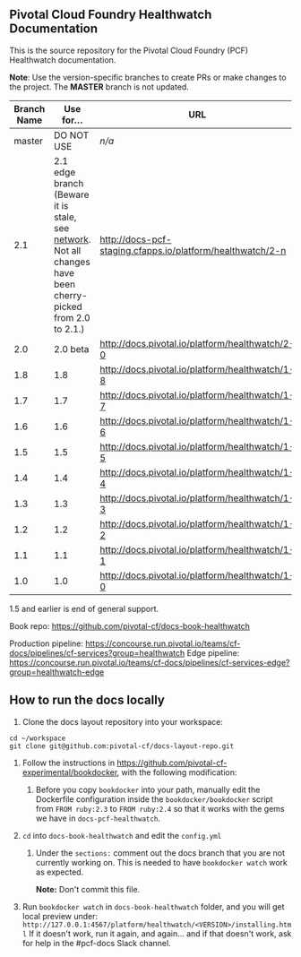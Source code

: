 ## Pivotal Cloud Foundry Healthwatch Documentation

This is the source repository for the Pivotal Cloud Foundry (PCF) Healthwatch documentation.

**Note**: Use the version-specific branches to create PRs or make changes to the project. The **MASTER** branch is not updated.

| Branch Name| Use for… | URL |
|------------| ---------|-----|
| master     | DO NOT USE | _n/a_ |
| 2.1        | 2.1 edge branch (Beware it is stale, see [network](https://github.com/pivotal-cf/docs-pcf-healthwatch/network). Not all changes have been cherry-picked from 2.0 to 2.1.)| http://docs-pcf-staging.cfapps.io/platform/healthwatch/2-n |
| 2.0        | 2.0 beta | http://docs.pivotal.io/platform/healthwatch/2-0  |
| 1.8        | 1.8 | http://docs.pivotal.io/platform/healthwatch/1-8  |
| 1.7        | 1.7 | http://docs.pivotal.io/platform/healthwatch/1-7  |
| 1.6        | 1.6 | http://docs.pivotal.io/platform/healthwatch/1-6  |
| 1.5        | 1.5 | http://docs.pivotal.io/platform/healthwatch/1-5  |
| 1.4        | 1.4 | http://docs.pivotal.io/platform/healthwatch/1-4  |
| 1.3        | 1.3 | http://docs.pivotal.io/platform/healthwatch/1-3  |
| 1.2        | 1.2 | http://docs.pivotal.io/platform/healthwatch/1-2  |
| 1.1        | 1.1 | http://docs.pivotal.io/platform/healthwatch/1-1  |
| 1.0        | 1.0 | http://docs.pivotal.io/platform/healthwatch/1-0  |

1.5 and earlier is end of general support. 

Book repo: https://github.com/pivotal-cf/docs-book-healthwatch

Production pipeline: https://concourse.run.pivotal.io/teams/cf-docs/pipelines/cf-services?group=healthwatch
Edge pipeline: https://concourse.run.pivotal.io/teams/cf-docs/pipelines/cf-services-edge?group=healthwatch-edge

## How to run the docs locally
1. Clone the docs layout repository into your workspace:

```
cd ~/workspace
git clone git@github.com:pivotal-cf/docs-layout-repo.git
```

1. Follow the instructions in https://github.com/pivotal-cf-experimental/bookdocker,
   with the following modification:

    1. Before you copy `bookdocker` into your path,
    manually edit the Dockerfile configuration inside the `bookdocker/bookdocker` script
    from `FROM ruby:2.3` to `FROM ruby:2.4`
    so that it works with the gems we have in `docs-pcf-healthwatch`.
 
1. `cd` into `docs-book-healthwatch` and edit the `config.yml`
    1. Under the `sections:` comment out the docs branch that you are not currently working on.
       This is needed to have `bookdocker watch` work as expected.
       
       **Note:** Don't commit this file.
1. Run `bookdocker watch` in `docs-book-healthwatch` folder,
   and you will get local preview under: `http://127.0.0.1:4567/platform/healthwatch/<VERSION>/installing.html`
   If it doesn't work, run it again, and again... and if that doesn't work, ask for help in the #pcf-docs Slack channel.
